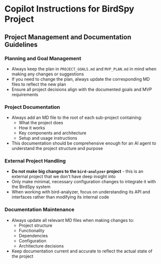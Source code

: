 # Copilot Instructions for BirdSpy Project

## Project Management and Documentation Guidelines

### Planning and Goal Management
- Always keep the plan in `PROJECT_GOALS.md` and `MVP_PLAN.md` in mind when making any changes or suggestions
- If you need to change the plan, always update the corresponding MD files to reflect the new plan
- Ensure all project decisions align with the documented goals and MVP requirements

### Project Documentation
- Always add an MD file to the root of each sub-project containing:
  - What the project does
  - How it works
  - Key components and architecture
  - Setup and usage instructions
- This documentation should be comprehensive enough for an AI agent to understand the project structure and purpose

### External Project Handling
- **Do not make big changes to the `bird-analyzer` project** - this is an external project that we don't have deep insight into
- Only make minimal, necessary configuration changes to integrate it with the BirdSpy system
- When working with bird-analyzer, focus on understanding its API and interfaces rather than modifying its internal code

### Documentation Maintenance
- Always update all relevant MD files when making changes to:
  - Project structure
  - Functionality
  - Dependencies
  - Configuration
  - Architecture decisions
- Keep documentation current and accurate to reflect the actual state of the project